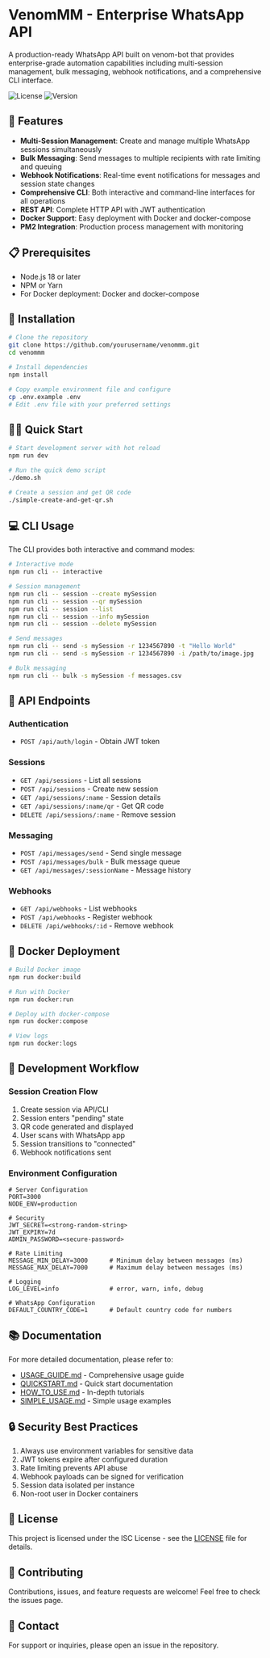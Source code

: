 # VenomMM - Enterprise WhatsApp API

A production-ready WhatsApp API built on venom-bot that provides enterprise-grade automation capabilities including multi-session management, bulk messaging, webhook notifications, and a comprehensive CLI interface.

![License](https://img.shields.io/badge/license-ISC-blue.svg)
![Version](https://img.shields.io/badge/version-1.0.0-green.svg)

## 🚀 Features

- **Multi-Session Management**: Create and manage multiple WhatsApp sessions simultaneously
- **Bulk Messaging**: Send messages to multiple recipients with rate limiting and queuing
- **Webhook Notifications**: Real-time event notifications for messages and session state changes
- **Comprehensive CLI**: Both interactive and command-line interfaces for all operations
- **REST API**: Complete HTTP API with JWT authentication
- **Docker Support**: Easy deployment with Docker and docker-compose
- **PM2 Integration**: Production process management with monitoring

## 📋 Prerequisites

- Node.js 18 or later
- NPM or Yarn
- For Docker deployment: Docker and docker-compose

## 🔧 Installation

```bash
# Clone the repository
git clone https://github.com/yourusername/venommm.git
cd venommm

# Install dependencies
npm install

# Copy example environment file and configure
cp .env.example .env
# Edit .env file with your preferred settings
```

## 🏃‍♂️ Quick Start

```bash
# Start development server with hot reload
npm run dev

# Run the quick demo script
./demo.sh

# Create a session and get QR code
./simple-create-and-get-qr.sh
```

## 💻 CLI Usage

The CLI provides both interactive and command modes:

```bash
# Interactive mode
npm run cli -- interactive

# Session management
npm run cli -- session --create mySession
npm run cli -- session --qr mySession
npm run cli -- session --list
npm run cli -- session --info mySession
npm run cli -- session --delete mySession

# Send messages
npm run cli -- send -s mySession -r 1234567890 -t "Hello World"
npm run cli -- send -s mySession -r 1234567890 -i /path/to/image.jpg

# Bulk messaging
npm run cli -- bulk -s mySession -f messages.csv
```

## 🔌 API Endpoints

### Authentication
- `POST /api/auth/login` - Obtain JWT token

### Sessions
- `GET /api/sessions` - List all sessions
- `POST /api/sessions` - Create new session
- `GET /api/sessions/:name` - Session details
- `GET /api/sessions/:name/qr` - Get QR code
- `DELETE /api/sessions/:name` - Remove session

### Messaging
- `POST /api/messages/send` - Send single message
- `POST /api/messages/bulk` - Bulk message queue
- `GET /api/messages/:sessionName` - Message history

### Webhooks
- `GET /api/webhooks` - List webhooks
- `POST /api/webhooks` - Register webhook
- `DELETE /api/webhooks/:id` - Remove webhook

## 🐳 Docker Deployment

```bash
# Build Docker image
npm run docker:build

# Run with Docker
npm run docker:run

# Deploy with docker-compose
npm run docker:compose

# View logs
npm run docker:logs
```

## 🔄 Development Workflow

### Session Creation Flow

1. Create session via API/CLI
2. Session enters "pending" state
3. QR code generated and displayed
4. User scans with WhatsApp app
5. Session transitions to "connected"
6. Webhook notifications sent

### Environment Configuration

```env
# Server Configuration
PORT=3000
NODE_ENV=production

# Security
JWT_SECRET=<strong-random-string>
JWT_EXPIRY=7d
ADMIN_PASSWORD=<secure-password>

# Rate Limiting
MESSAGE_MIN_DELAY=3000      # Minimum delay between messages (ms)
MESSAGE_MAX_DELAY=7000      # Maximum delay between messages (ms)

# Logging
LOG_LEVEL=info              # error, warn, info, debug

# WhatsApp Configuration
DEFAULT_COUNTRY_CODE=1      # Default country code for numbers
```

## 📚 Documentation

For more detailed documentation, please refer to:

- [USAGE_GUIDE.md](./USAGE_GUIDE.md) - Comprehensive usage guide
- [QUICKSTART.md](./QUICKSTART.md) - Quick start documentation
- [HOW_TO_USE.md](./HOW_TO_USE.md) - In-depth tutorials
- [SIMPLE_USAGE.md](./SIMPLE_USAGE.md) - Simple usage examples

## 🔒 Security Best Practices

1. Always use environment variables for sensitive data
2. JWT tokens expire after configured duration
3. Rate limiting prevents API abuse
4. Webhook payloads can be signed for verification
5. Session data isolated per instance
6. Non-root user in Docker containers

## 📝 License

This project is licensed under the ISC License - see the [LICENSE](LICENSE) file for details.

## 👥 Contributing

Contributions, issues, and feature requests are welcome! Feel free to check the issues page.

## 📧 Contact

For support or inquiries, please open an issue in the repository.